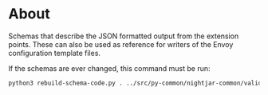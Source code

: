 # About

Schemas that describe the JSON formatted output from the extension points.  These can also be used as reference for writers of the Envoy configuration template files.

If the schemas are ever changed, this command must be run:

```bash
python3 rebuild-schema-code.py . ../src/py-common/nightjar-common/validation/
```
